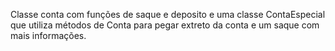 Classe conta com funções de saque e deposito e uma classe ContaEspecial que utiliza métodos de Conta para pegar extreto da conta e um saque com mais informações.
